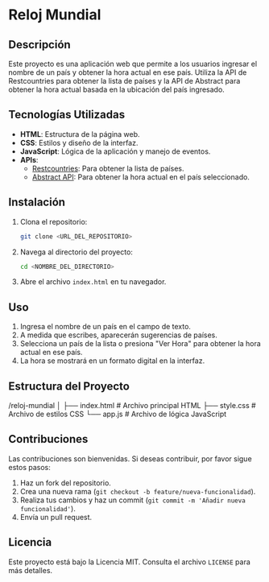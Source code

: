 # Reloj Mundial

## Descripción
Este proyecto es una aplicación web que permite a los usuarios ingresar el nombre de un país y obtener la hora actual en ese país. Utiliza la API de Restcountries para obtener la lista de países y la API de Abstract para obtener la hora actual basada en la ubicación del país ingresado.

## Tecnologías Utilizadas
- **HTML**: Estructura de la página web.
- **CSS**: Estilos y diseño de la interfaz.
- **JavaScript**: Lógica de la aplicación y manejo de eventos.
- **APIs**:
  - [Restcountries](https://restcountries.com/): Para obtener la lista de países.
  - [Abstract API](https://www.abstractapi.com/): Para obtener la hora actual en el país seleccionado.

## Instalación
1. Clona el repositorio:
   ```bash
   git clone <URL_DEL_REPOSITORIO>
   ```
2. Navega al directorio del proyecto:
   ```bash
   cd <NOMBRE_DEL_DIRECTORIO>
   ```
3. Abre el archivo `index.html` en tu navegador.

## Uso
1. Ingresa el nombre de un país en el campo de texto.
2. A medida que escribes, aparecerán sugerencias de países.
3. Selecciona un país de la lista o presiona "Ver Hora" para obtener la hora actual en ese país.
4. La hora se mostrará en un formato digital en la interfaz.

## Estructura del Proyecto
/reloj-mundial
│
├── index.html # Archivo principal HTML
├── style.css # Archivo de estilos CSS
└── app.js # Archivo de lógica JavaScript


## Contribuciones
Las contribuciones son bienvenidas. Si deseas contribuir, por favor sigue estos pasos:
1. Haz un fork del repositorio.
2. Crea una nueva rama (`git checkout -b feature/nueva-funcionalidad`).
3. Realiza tus cambios y haz un commit (`git commit -m 'Añadir nueva funcionalidad'`).
4. Envía un pull request.

## Licencia
Este proyecto está bajo la Licencia MIT. Consulta el archivo `LICENSE` para más detalles.

 
